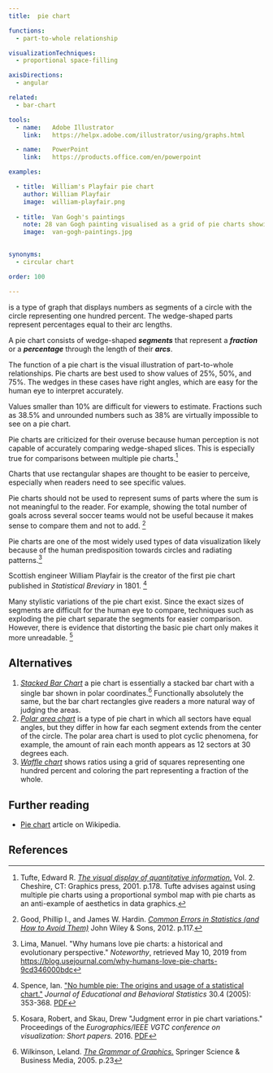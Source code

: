 ```yaml
---
title:  pie chart

functions: 
  - part-to-whole relationship

visualizationTechniques:
  - proportional space-filling

axisDirections:
  - angular

related:
  - bar-chart

tools:
  - name:   Adobe Illustrator
    link:   https://helpx.adobe.com/illustrator/using/graphs.html

  - name:   PowerPoint
    link:   https://products.office.com/en/powerpoint

examples:

  - title:  William's Playfair pie chart
    author: William Playfair
    image:  william-playfair.png
    
  - title:  Van Gogh's paintings
    note: 28 van Gogh painting visualised as a grid of pie charts showing the five most common colours in each as a pecentage.
    image:  van-gogh-paintings.jpg
    

synonyms: 
  - circular chart

order: 100

---
```


is a type of graph that displays numbers as segments of a circle with the circle representing one hundred percent. The wedge-shaped parts represent percentages equal to their arc lengths. 

<!--more-->
A pie chart consists of wedge-shaped ***segments*** that represent a ***fraction*** or a ***percentage*** through the length of their ***arcs***.

The function of a pie chart is the visual illustration of part-to-whole relationships. Pie charts are best used to show values of 25%, 50%, and 75%. The wedges in these cases have right angles, which are easy for the human eye to interpret accurately.
 
Values smaller than 10% are difficult for viewers to estimate. Fractions such as 38.5% and unrounded numbers such as 38% are virtually impossible to see on a pie chart.

Pie charts are criticized for their overuse because human perception is not capable of accurately comparing wedge-shaped slices. This is especially true for comparisons between multiple pie charts.[^tufte] 

Charts that use rectangular shapes are thought to be easier to perceive, especially when readers need to see specific values.

Pie charts should not be used to represent sums of parts where the sum is not meaningful to the reader. For example, showing the total number of goals across several soccer teams would not be useful because it makes sense to compare them and not to add. [^good]
 
Pie charts are one of the most widely used types of data visualization likely because of the human predisposition towards circles and radiating patterns.[^lima]

Scottish engineer William Playfair is the creator of the first pie chart published in *Statistical Breviary* in 1801.  [^spence]

<!-- from variations -->
Many stylistic variations of the pie chart exist. Since the exact sizes of segments are difficult for the human eye to compare, techniques such as exploding the pie chart separate the segments for easier comparison. However, there is evidence that distorting the basic pie chart only makes it more unreadable. [^kosara]


## Alternatives
1. [*Stacked Bar Chart*](/stacked-bar-chart) a pie chart is essentially a stacked bar chart with a single bar shown in polar coordinates.[^wilkinson2] Functionally absolutely the same, but the bar chart rectangles give readers a more natural way of judging the areas.
2. [*Polar area chart*](/polar-area-chart) is a type of pie chart in which all sectors have equal angles, but they differ in how far each segment extends from the center of the circle. The polar area chart is used to plot cyclic phenomena, for example, the amount of rain each month appears as 12 sectors at 30 degrees each.
3. [*Waffle chart*](/waffle-chart) shows ratios using a grid of squares representing one hundred percent and coloring the part representing a fraction of the whole.


## Further reading
- [Pie chart](https://en.wikipedia.org/wiki/Pie_chart) article on Wikipedia.

## References
[^tufte]: Tufte, Edward R. [*The visual display of quantitative information.*](https://www.edwardtufte.com/tufte/books_vdqi) Vol. 2. Cheshire, CT: Graphics press, 2001. p.178. Tufte advises against using multiple pie charts using a proportional symbol map with pie charts as an anti-example of aesthetics in data graphics.
[^good]: Good, Phillip I., and James W. Hardin. [*Common Errors in Statistics (and How to Avoid Them)*](https://books.google.com.ua/books?hl=en&lr=&id=jiAwiY9DS9EC) John Wiley & Sons, 2012. p.117.
[^lima]: Lima, Manuel. "Why humans love pie charts: a historical and evolutionary perspective." *Noteworthy*, retrieved May 10, 2019 from https://blog.usejournal.com/why-humans-love-pie-charts-9cd346000bdc
[^spence]: Spence, Ian. ["No humble pie: The origins and usage of a statistical chart."](https://doi.org/10.3102%2F10769986030004353) *Journal of Educational and Behavioral Statistics* 30.4 (2005): 353-368. [PDF](http://www.psych.utoronto.ca/users/spence/Spence%202005.pdf)
[^kosara]: Kosara, Robert, and Skau, Drew "Judgment error in pie chart variations." Proceedings of the *Eurographics/IEEE VGTC conference on visualization: Short papers.* 2016. [PDF](https://kosara.net/papers/2016/Kosara-EuroVis-2016.pdf)
[^wilkinson2]: Wilkinson, Leland. [*The Grammar of Graphics.*]((https://books.google.com/books?hl=en&lr=&id=_kRX4LoFfGQC)) Springer Science & Business Media, 2005. p.23
